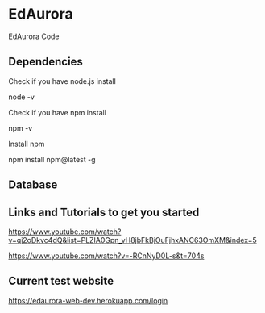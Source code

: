 # EdAurora
EdAurora Code

## Dependencies
Check if you have node.js install 

node -v 

Check if you have npm install

npm -v

Install npm 

npm install npm@latest -g


## Database 


## Links and Tutorials to get you started

https://www.youtube.com/watch?v=qj2oDkvc4dQ&list=PLZlA0Gpn_vH8jbFkBjOuFjhxANC63OmXM&index=5

https://www.youtube.com/watch?v=-RCnNyD0L-s&t=704s


## Current test website 

https://edaurora-web-dev.herokuapp.com/login
